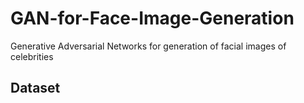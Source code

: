 # GAN-for-Face-Image-Generation
Generative Adversarial Networks for generation of facial images of celebrities

<h2>Dataset</h2>
